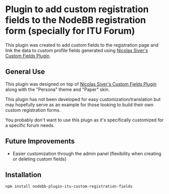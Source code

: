 # Plugin to add custom registration fields to the NodeBB registration form (specially for ITU Forum)

This plugin was created to add custom fields to the registration page and link the data to custom profile fields generated using [Nicolas Siver's Custom Fields Plugin](https://github.com/NicolasSiver/nodebb-plugin-ns-custom-fields).

## General Use

This plugin was designed on top of [Nicolas Siver's Custom Fields Plugin](https://github.com/NicolasSiver/nodebb-plugin-ns-custom-fields) along with the "Persona" theme and "Paper" skin.

This plugin has not been developed for easy customization/translation but may hopefully serve as an example for those looking to build their own custom registration forms.

You probably don't want to use this plugn as it's specifically customized for a specific forum needs.

## Future Improvements

- Easier customization through the admin panel (flexibility when creating or deleting custom fields)

## Installation

    npm install nodebb-plugin-itu-custom-registration-fields
